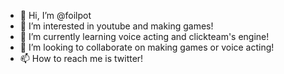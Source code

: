 - 👋 Hi, I’m @foilpot
- 👀 I’m interested in youtube and making games!
- 🌱 I’m currently learning voice acting and clickteam's engine!
- 💞️ I’m looking to collaborate on making games or voice acting!
- 📫 How to reach me is twitter!
